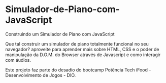 # Simulador-de-Piano-com-JavaScript
Construindo um Simulador de Piano com JavaScript

Que tal construir um simulador de piano totalmente funcional no seu navegador? 
aproveite para aprender mais sobre HTML, CSS e o poder de manipulação da D.O.M. do
Browser através de Javascript e como interagir com áudios.

Este projeto faz parte do desadio do bootcamp 
Potência Tech iFood - Desenvolvimento de Jogos - DIO.

